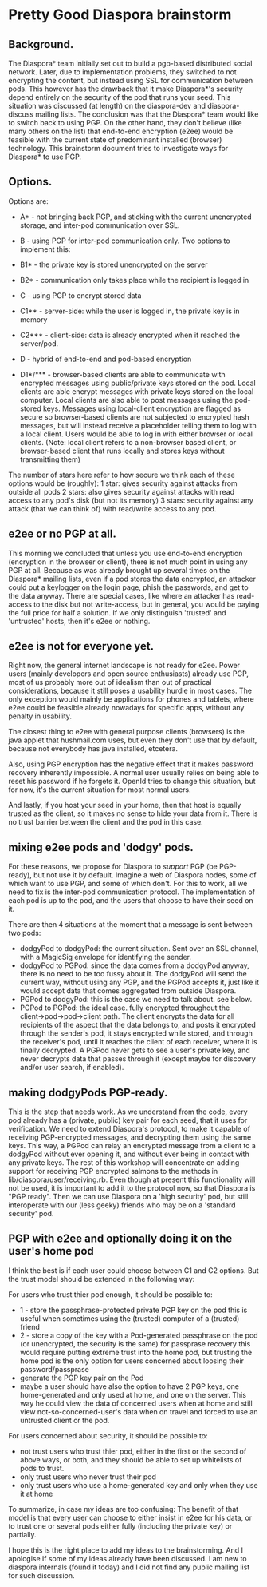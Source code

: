 Pretty Good Diaspora brainstorm
====================


Background.
-----------------
The Diaspora\* team initially set out to build a pgp-based distributed social network. Later, due to implementation problems, they switched to not encrypting the content, but instead using SSL for communication between pods. This however has the drawback that it make Diaspora\*'s security depend entirely on the security of the pod that runs your seed. This situation was discussed (at length) on the diaspora-dev and diaspora-discuss mailing lists. The conclusion was that the Diaspora\* team would like to switch back to using PGP. On the other hand, they don't believe (like many others on the list) that end-to-end encryption (e2ee) would be feasible with the current state of predominant installed (browser) technology. This brainstorm document tries to investigate ways for Diaspora* to use PGP.


Options.
-----------------
Options are:

- A* - not bringing back PGP, and sticking with the current unencrypted storage, and inter-pod communication over SSL.

- B - using PGP for inter-pod communication only. Two options to implement this:
- B1* - the private key is stored unencrypted on the server
- B2* - communication only takes place while the recipient is logged in

- C - using PGP to encrypt stored data 
- C1** - server-side: while the user is logged in, the private key is in memory
- C2*** - client-side: data is already encrypted when it reached the server/pod.

- D - hybrid of end-to-end and pod-based encryption
- D1*/*** - browser-based clients are able to communicate with encrypted messages using public/private keys stored on the pod. Local clients are able encrypt messages with private keys stored on the local computer. Local clients are also able to post messages using the pod-stored keys. Messages using local-client encryption are flagged as secure so browser-based clients are not subjected to encrypted hash messages, but will instead receive a placeholder telling them to log with a local client. Users would be able to log in with either browser or local clients. (Note: local client refers to a non-browser based client, or browser-based client that runs locally and stores keys without transmitting them)

The number of stars here refer to how secure we think each of these options would be (roughly):
1 star: gives security against attacks from outside all pods
2 stars: also gives security against attacks with read access to any pod's disk (but not its memory)
3 stars: security against any attack (that we can think of) with read/write access to any pod.


e2ee or no PGP at all.
-----------------
This morning we concluded that unless you use end-to-end encryption (encryption in the browser or client), there is not much point in using any PGP at all. Because as was already brought up several times on the Diaspora* mailing lists, even if a pod stores the data encrypted, an attacker could put a keylogger on the login page, phish the passwords, and get to the data anyway. There are special cases, like where an attacker has read-access to the disk but not write-access, but in general, you would be paying the full price for half a solution. If we only distinguish 'trusted' and 'untrusted' hosts, then it's e2ee or nothing.

e2ee is not for everyone yet.
-----------------
Right now, the general internet landscape is not ready for e2ee. Power users (mainly developers and open source enthusiasts) already use PGP, most of us probably more out of idealism than out of practical considerations, because it still poses a usability hurdle in most cases. The only exception would mainly be applications for phones and tablets, where e2ee could be feasible already nowadays for specific apps, without any penalty in usability.

The closest thing to e2ee with general purpose clients (browsers) is the java applet that hushmail.com uses, but even they don't use that by default, because not everybody has java installed, etcetera.

Also, using PGP encryption has the negative effect that it makes password recovery inherently impossible. A normal user usually relies on being able to reset his password if he forgets it. OpenId tries to change this situation, but for now, it's the current situation for most normal users.

And lastly, if you host your seed in your home, then that host is equally trusted as the client, so it makes no sense to hide your data from it. There is no trust barrier between the client and the pod in this case.

mixing e2ee pods and 'dodgy' pods.
-----------------
For these reasons, we propose for Diaspora to *support* PGP (be PGP-ready), but not use it by default. Imagine a web of Diaspora nodes, some of which want to use PGP, and some of which don't. For this to work, all we need to fix is the inter-pod communication protocol. The implementation of each pod is up to the pod, and the users that choose to have their seed on it.

There are then 4 situations at the moment that a message is sent between two pods:

- dodgyPod to dodgyPod: the current situation. Sent over an SSL channel, with a MagicSig envelope for identifying the sender.
- dodgyPod to PGPod: since the data comes from a dodgyPod anyway, there is no need to be too fussy about it. The dodgyPod will send the current way, without using any PGP, and the PGPod accepts it, just like it would accept data that comes aggregated from outside Diaspora.
- PGPod to dodgyPod: this is the case we need to talk about. see below.
- PGPod to PGPod: the ideal case. fully encrypted throughout the client→pod→pod→client path. The client encrypts the data for all recipients of the aspect that the data belongs to, and posts it encrypted through the sender's pod, it stays encrypted while stored, and through the receiver's pod, until it reaches the client of each receiver, where it is finally decrypted. A PGPod never gets to see a user's private key, and never decrypts data that passes through it (except maybe for discovery and/or user search, if enabled).

making dodgyPods PGP-ready.
-----------------
This is the step that needs work. As we understand from the code, every pod already has a (private, public) key pair for each seed, that it uses for verification. We need to extend Diaspora's protocol, to make it capable of receiving PGP-encrypted messages, and decrypting them using the same keys. This way, a PGPod can relay an encrypted message from a client to a dodgyPod without ever opening it, and without ever being in contact with any private keys. The rest of this workshop will concentrate on adding support for receiving PGP encrypted salmons to the methods in lib/diaspora/user/receiving.rb. Even though at present this functionality will not be used, it is important to add it to the protocol now, so that Diaspora is "PGP ready". Then we can use Diaspora on a 'high security' pod, but still interoperate with our (less geeky) friends who may be on a 'standard security' pod.

PGP with e2ee and optionally doing it on the user's home pod
-----------------
I think the best is if each user could choose between C1 and C2 options. But the trust model should
be extended in the following way:

For users who trust thier pod enough, it should be possible to:

- 1 - store the passphrase-protected private PGP key on the pod
  this is useful when sometimes using the (trusted) computer of a (trusted) friend
- 2 - store a copy of the key with a Pod-generated passphrase on the pod (or unencrypted, the security is the same) for passprase recovery
  this would require putting extreme trust into the home pod, but trusting the home pod is the only
  option for users concerned about loosing their password/passprase
- generate the PGP key pair on the Pod
- maybe a user should have also the option to have 2 PGP keys, one home-generated and only used at home, and one on the server. This way he could view the data of concerned users when at home and still view not-so-concerned-user's data when on travel and forced to use an untrusted client or the pod.

For users concerned about security, it should be possible to:

- not trust users who trust thier pod, either in the first or the second of above ways, or both, and they should be able to set up whitelists of pods to trust.
- only trust users who never trust their pod
- only trust users who use a home-generated key and only when they use it at home

To summarize, in case my ideas are too confusing: The benefit of that model is that every user can choose to either insist in e2ee for his data, or to trust one or several pods either fully (including the private key) or partially.

I hope this is the right place to add my ideas to the brainstorming. And I apologise if some of my ideas already have been discussed. I am new to diaspora internals (found it today) and I did not find any public mailing list for such discussion.
